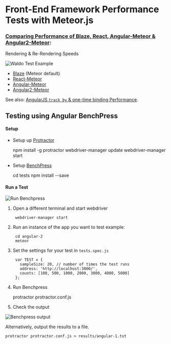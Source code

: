 # Front-End Framework Performance Tests with Meteor.js

### [Comparing Performance of Blaze, React, Angular-Meteor & Angular2-Meteor](http://info.meteor.com/blog/comparing-performance-of-blaze-react-angular-meteor-and-angular-2-with-meteor): 

Rendering & Re-Rendering Speeds

![](http://cdn2.hubspot.net/hubfs/520701/Blog/shmck/perfMethod.gif?t=1444781138300 "Waldo Test Example")

* [Blaze](https://github.com/ShMcK/Framework-Performance-Tests-with-Meteor/tree/master/blaze) (Meteor default)
* [React-Meteor](https://github.com/ShMcK/Framework-Performance-Tests-with-Meteor/tree/master/react)
* [Angular-Meteor](https://github.com/ShMcK/Framework-Performance-Tests-with-Meteor/tree/master/angular-1)
* [Angular2-Meteor](https://github.com/ShMcK/Framework-Performance-Tests-with-Meteor/tree/master/angular-2)

See also: [AngularJS `track by` & one-time binding Performance](http://www.shmck.com/measuring-angular-performance-track-by-and-one-time-binding/).

## Testing using Angular BenchPress

#### Setup

* Setup up [Protractor](https://angular.github.io/protractor/#/)


    npm install -g protractor
    webdriver-manager update
    webdriver-manager start
       
* Setup [BenchPress](https://github.com/angular/angular/blob/master/modules/benchpress/docs/index.md)


    cd tests
    npm install --save

#### Run a Test

![](http://cdn2.hubspot.net/hubfs/520701/Blog/shmck/benchpress-setup.gif?t=1444781138300 "Run Benchpress")

1. Open a different terminal and start webdriver

        webdriver-manager start
    
2. Run an instance of the app you want to test
  example:
  
        cd angular-2
        meteor
       
3. Set the settings for your test in `tests.spec.js`
   
        var TEST = {
          sampleSize: 20, // number of times the test runs
          address: 'http://localhost:3000/',
          counts: [100, 500, 1000, 2000, 3000, 4000, 5000]
        };
               
4. Run Benchpress


    protractor protractor.conf.js

5. Check the output

![](http://cdn2.hubspot.net/hubfs/520701/Blog/shmck/benchpressRun.gif?t=1444781138300 "Benchpress output")

Alternatively, output the results to a file.

    protractor protractor.conf.js > results/angular-1.txt

